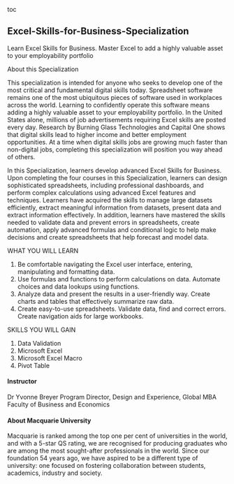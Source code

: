 toc
## Excel-Skills-for-Business-Specialization

Learn Excel Skills for Business. Master Excel to add a highly valuable asset to your employability portfolio

About this Specialization                

This specialization is intended for anyone who seeks to develop one of the most critical and fundamental digital skills today. Spreadsheet software remains one of the most ubiquitous pieces of software used in workplaces across the world. Learning to confidently operate this software means adding a highly valuable asset to your employability portfolio. In the United States alone, millions of job advertisements requiring Excel skills are posted every day. Research by Burning Glass Technologies and Capital One shows that digital skills lead to higher income and better employment opportunities. At a time when digital skills jobs are growing much faster than non-digital jobs, completing this specialization will position you way ahead of others.

In this Specialization, learners develop advanced Excel Skills for Business. Upon completing the four courses in this Specialization, learners can design sophisticated spreadsheets, including professional dashboards, and perform complex calculations using advanced Excel features and techniques. Learners have acquired the skills to manage large datasets efficiently, extract meaningful information from datasets, present data and extract information effectively. In addition, learners have mastered the skills needed to validate data and prevent errors in spreadsheets, create automation, apply advanced formulas and conditional logic to help make decisions and create spreadsheets that help forecast and model data.

WHAT YOU WILL LEARN
1. Be comfortable navigating the Excel user interface, entering, manipulating and formatting data.
2. Use formulas and functions to perform calculations on data. Automate choices and data lookups using functions.
3. Analyze data and present the results in a user-friendly way. Create charts and tables that effectively summarize raw data.
4. Create easy-to-use spreadsheets. Validate data, find and correct errors. Create navigation aids for large workbooks.

SKILLS YOU WILL GAIN
1. Data Validation
2. Microsoft Excel
3. Microsoft Excel Macro
4. Pivot Table

#### Instructor
Dr Yvonne Breyer
Program Director, Design and Experience, Global MBA
Faculty of Business and Economics

#### About Macquarie University
Macquarie is ranked among the top one per cent of universities in the world, and with a 5-star QS rating, we are recognised for producing graduates who are among the most sought-after professionals in the world. Since our foundation 54 years ago, we have aspired to be a different type of university: one focused on fostering collaboration between students, academics, industry and society.
